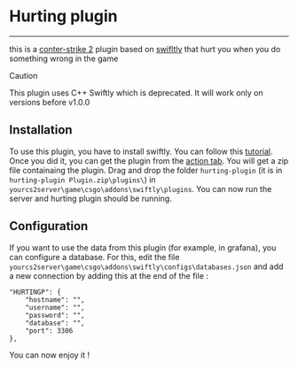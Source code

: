 # Hurting plugin
---
this is a [conter-strike 2](https://en.wikipedia.org/wiki/Counter-Strike_2) plugin based on [swifltly](https://github.com/swiftly-solution/swiftly) that hurt you when you do something wrong in the game

> [!CAUTION]
> This plugin uses C++ Swiftly which is deprecated. It will work only on versions before v1.0.0

## Installation
To use this plugin, you have to install swiftly. You can follow this [tutorial](https://www.youtube.com/watch?v=0NG2ew_kxrg).
Once you did it, you can get the plugin from the [action tab](https://github.com/LeBeaufort/hurting-plugin/actions). You will get a zip file containaing the plugin. Drag and drop the folder `hurting-plugin` (it is in `hurting-plugin Plugin.zip\plugins\`) in `yourcs2server\game\csgo\addons\swiftly\plugins`. You can now run the server and hurting plugin should be running.

## Configuration
If you want to use the data from this plugin (for example, in grafana), you can configure a database. For this, edit the file `yourcs2server\game\csgo\addons\swiftly\configs\databases.json` and add a new connection by adding this at the end of the file : 
```
"HURTINGP": {
	"hostname": "",
    "username": "",
    "password": "",
    "database": "",
    "port": 3306
},
```

You can now enjoy it !
